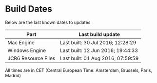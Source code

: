 # Build Dates

Below are the last known dates to updates

Part | Last build update
-----|-----
Mac Engine | Last built: 30 Jul 2016; 12:28:29
Windows Engine | Last built: 12 Jun 2016; 19:44:33
JCR6 Resource Files | Last built: 01 Aug 2016; 07:59:59
All times are in CET (Central European Time: Amsterdam, Brussels, Paris, Madrid)



